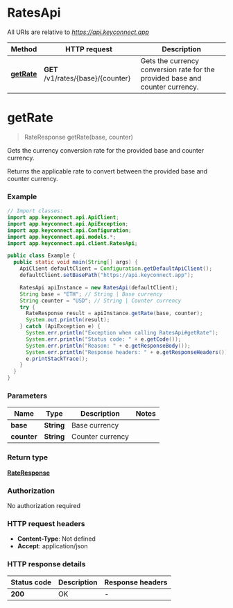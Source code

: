 # RatesApi

All URIs are relative to *https://api.keyconnect.app*

Method | HTTP request | Description
------------- | ------------- | -------------
[**getRate**](RatesApi.md#getRate) | **GET** /v1/rates/{base}/{counter} | Gets the currency conversion rate for the provided base and counter currency.


<a name="getRate"></a>
# **getRate**
> RateResponse getRate(base, counter)

Gets the currency conversion rate for the provided base and counter currency.

Returns the applicable rate to convert between the provided base and counter currency.

### Example
```java
// Import classes:
import app.keyconnect.api.ApiClient;
import app.keyconnect.api.ApiException;
import app.keyconnect.api.Configuration;
import app.keyconnect.api.models.*;
import app.keyconnect.api.client.RatesApi;

public class Example {
  public static void main(String[] args) {
    ApiClient defaultClient = Configuration.getDefaultApiClient();
    defaultClient.setBasePath("https://api.keyconnect.app");

    RatesApi apiInstance = new RatesApi(defaultClient);
    String base = "ETH"; // String | Base currency
    String counter = "USD"; // String | Counter currency
    try {
      RateResponse result = apiInstance.getRate(base, counter);
      System.out.println(result);
    } catch (ApiException e) {
      System.err.println("Exception when calling RatesApi#getRate");
      System.err.println("Status code: " + e.getCode());
      System.err.println("Reason: " + e.getResponseBody());
      System.err.println("Response headers: " + e.getResponseHeaders());
      e.printStackTrace();
    }
  }
}
```

### Parameters

Name | Type | Description  | Notes
------------- | ------------- | ------------- | -------------
 **base** | **String**| Base currency |
 **counter** | **String**| Counter currency |

### Return type

[**RateResponse**](RateResponse.md)

### Authorization

No authorization required

### HTTP request headers

 - **Content-Type**: Not defined
 - **Accept**: application/json

### HTTP response details
| Status code | Description | Response headers |
|-------------|-------------|------------------|
**200** | OK |  -  |

